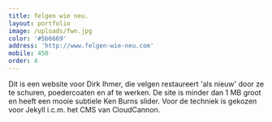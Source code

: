 ```yaml
---
title: felgen wie neu.
layout: portfolio
image: /uploads/fwn.jpg
color: '#5b6669'
address: 'http://www.felgen-wie-neu.com'
mobile: 450
order: 4
---
```



Dit is een website voor Dirk Ihmer, die velgen restaureert 'als nieuw' door ze te schuren, poedercoaten en af te werken. De site is minder dan 1 MB groot en heeft een mooie subtiele Ken Burns slider. Voor de techniek is gekozen voor Jekyll i.c.m. het CMS van CloudCannon.